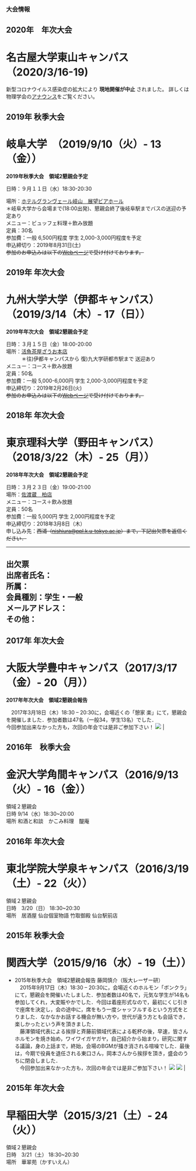 ### 大会情報

## 2020年　年次大会

# 名古屋大学東山キャンパス　（2020/3/16-19)

新型コロナウイルス感染症の拡大により **現地開催が中止** されました。
詳しくは物理学会の[アナウンス](http://div.jps.or.jp/meeting_cancel.html)をご覧ください。

## 2019年 秋季大会

# 岐阜大学　（2019/9/10（火）- 13（金））

**2019年秋季大会　領域2懇親会予定** 


日時：９月１１日（水）18:30-20:30

場所：[ホテルグランヴェール岐山　展望ビアホール](https://grandvert.com/hotel/event/2019beerhall/)  
＊岐阜大学から会場まで(18:00出発)、懇親会終了後岐阜駅までバスの送迎の予定あり   
 メニュー：ビュッフェ料理＋飲み放題  
 定員：30名　  
 参加費：一般 6,500円程度 学生 2,000-3,000円程度を予定  
 申込締切り：2019年8月31日(土)   
 ~~参加のお申込みは以下の[Webページ](https://forms.gle/4xbBPxXAFa7f5K4W9 )で受け付けております。~~

## 2019年 年次大会

# 九州大学大学（伊都キャンパス）（2019/3/14（木）- 17（日））

**2019年年次大会　領域2懇親会予定**


日時：３月１５日（金）18:00-20:00   
 場所：[活魚茶屋ざうお本店](http://www.zauo.com/zauo_honten/)  
 　　　＊往)伊都キャンパスから 復)九大学研都市駅まで 送迎あり   
 メニュー：コース＋飲み放題   
 定員：50名   
 参加費：一般 5,000-6,000円 学生 2,000-3,000円程度を予定   
 申込締切り：2019年2月26日(火)   
 ~~参加のお申込みは以下の[Webページ](https://goo.gl/forms/KDVHZwjP03Z5JaGr1)で受け付けております。~~

## 2018年 年次大会

# 東京理科大学（野田キャンパス）（2018/3/22（木）- 25（月））

**2018年年次大会　領域2懇親会予定**


日時：３月２３日（金）19:00-21:00   
 場所：[佐渡蔵　柏店](https://tabelog.com/chiba/A1203/A120301/12019188/)   
 メニュー：コース＋飲み放題   
 定員：50名   
 参加費：一般 5,000円 学生 2,000円程度を予定  
 申込締切り：2018年3月8日（木）  
 申し込み先：~~西浦（[nishiura@ppl.k.u-tokyo.ac.jp](mailto:nishiura@ppl.k.u-tokyo.ac.jp)）まで，下記出欠票を返信ください．~~
  
 --------------------------------------  
 出欠票  
 出席者氏名：  
 所属：  
 会員種別：学生・一般  
 メールアドレス：  
 その他：  
 --------------------------------------  

## 2017年 年次大会

# 大阪大学豊中キャンパス（2017/3/17（金）- 20（月））

**2017年年次大会　領域2懇親会報告**


　2017年3月18日（木）18:30 – 20:30に，会場近くの「憩家 楽」にて，懇親会を開催しました．参加者数は47名（一般34，学生13名）でした．   
今回参加出来なかった方も，次回の年会では是非ご参加下さい！ ![](image/2017/20170317_banquet_1.jpg) |

## 2016年　秋季大会

# 金沢大学角間キャンパス（2016/9/13（火）- 16（金））


領域２懇親会  
 日時 9/14（水）18:30~20:00  
 場所 和酒と和談　かこみ料理　醍庵

## 2016年 年次大会

# 東北学院大学泉キャンパス（2016/3/19（土）- 22（火））

領域２懇親会  
 日時　3/20（日） 18:30~20:30  
 場所　居酒屋 仙台個室物語 竹取御殿 仙台駅前店

## 2015年 秋季大会

# 関西大学（2015/9/16（水）- 19（土））

* 2015年秋季大会　領域2懇親会報告 
藤岡慎介（阪大レーザー研）   
　2015年9月17日（木）18:30 – 20:30に，会場近くのホルモン「ボンクラ」にて，懇親会を開催いたしました．参加者数は40名で，元気な学生が14名も参加してくれ，大変賑やかでした．今回は着座形式なので，最初にくじ引きで座席を決定し，会の途中に，席をもう一度シャッフルするという方式をとりました．なかなかお話する機会が無い方や，世代が違う方とも会話でき，楽しかったという声を頂きました．   
　藤澤領域代表による挨拶と斉藤前領域代表による乾杯の後，早速，皆さんホルモンを焼き始め，ワイワイガヤガヤ，自己紹介から始まり，研究に関する議論，身の上話まで，終始，会場のBGMが掻き消される喧噪でした．最後は，今期で役員を退任される東口さん，岡本さんから挨拶を頂き，盛会のうちに閉会しました．   
　今回参加出来なかった方も，次回の年会では是非ご参加下さい！ ![](image/2015/20150917_banquet_1.jpg) ![](image/2015/20150917_banquet_2.jpg) |

## 2015年 年次大会

# 早稲田大学（2015/3/21（土）- 24（火））

領域２懇親会  
 日時　3/21（土） 18:30~20:30  
 場所　華翠苑（かすいえん）
